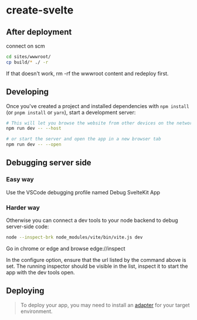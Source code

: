 # create-svelte

## After deployment

connect on scm
```bash
cd sites/wwwroot/
cp build/* ./ -r
```
If that doesn't work, rm -rf the wwwroot content and redeploy first.

## Developing

Once you've created a project and installed dependencies with `npm install` (or `pnpm install` or `yarn`), start a development server:

```bash
# This will let you browse the website from other devices on the network
npm run dev -- --host

# or start the server and open the app in a new browser tab
npm run dev -- --open
```

## Debugging server side
### Easy way
Use the VSCode debugging profile named Debug SvelteKit App

### Harder way
Otherwise you can connect a dev tools to your node backend to debug server-side code:
```bash
node --inspect-brk node_modules/vite/bin/vite.js dev
```
Go in chrome or edge and browse 
edge://inspect

In the configure option, ensure that the url listed by the command above is set.
The running inspector should be visible in the list, inspect it to start the app with the dev tools open.

## Deploying
> To deploy your app, you may need to install an [adapter](https://kit.svelte.dev/docs/adapters) for your target environment.
